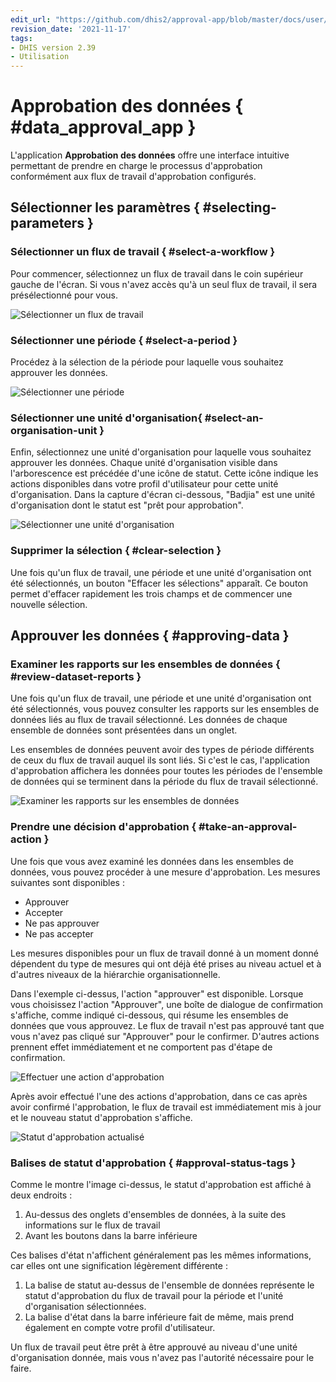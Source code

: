 ```yaml
---
edit_url: "https://github.com/dhis2/approval-app/blob/master/docs/user/approving_data.md"
revision_date: '2021-11-17'
tags:
- DHIS version 2.39
- Utilisation
---
```


# Approbation des données { #data_approval_app }

L'application **Approbation des données** offre une interface intuitive permettant de prendre en charge le processus d'approbation conformément aux flux de travail d'approbation configurés.

## Sélectionner les paramètres { #selecting-parameters } 

### Sélectionner un flux de travail  { #select-a-workflow } 

Pour commencer, sélectionnez un flux de travail dans le coin supérieur gauche de l'écran. Si vous n'avez accès qu'à un seul flux de travail, il sera présélectionné pour vous.

![Sélectionner un flux de travail](resources/images/select_workflow.png)

### Sélectionner une période { #select-a-period } 

Procédez à la sélection de la période pour laquelle vous souhaitez approuver les données.

![Sélectionner une période](resources/images/select_period.png)

### Sélectionner une unité d'organisation{ #select-an-organisation-unit } 

Enfin, sélectionnez une unité d'organisation pour laquelle vous souhaitez approuver les données. Chaque unité d'organisation visible dans l'arborescence est précédée d'une icône de statut. Cette icône indique les actions disponibles dans votre profil d'utilisateur pour cette unité d'organisation. Dans la capture d'écran ci-dessous, "Badjia" est une unité d'organisation dont le statut est "prêt pour approbation".

![Sélectionner une unité d'organisation](resources/images/select_org_unit.png)

### Supprimer la sélection { #clear-selection } 

Une fois qu'un flux de travail, une période et une unité d'organisation ont été sélectionnés, un bouton "Effacer les sélections" apparaît. Ce bouton permet d'effacer rapidement les trois champs et de commencer une nouvelle sélection.

## Approuver les données { #approving-data } 

### Examiner les rapports sur les ensembles de données { #review-dataset-reports } 

Une fois qu'un flux de travail, une période et une unité d'organisation ont été sélectionnés, vous pouvez consulter les rapports sur les ensembles de données liés au flux de travail sélectionné. Les données de chaque ensemble de données sont présentées dans un onglet.

Les ensembles de données peuvent avoir des types de période différents de ceux du flux de travail auquel ils sont liés. Si c'est le cas, l'application d'approbation affichera les données pour toutes les périodes de l'ensemble de données qui se terminent dans la période du flux de travail sélectionné.

![Examiner les rapports sur les ensembles de données](resources/images/review_data.png)

### Prendre une décision d'approbation { #take-an-approval-action } 

Une fois que vous avez examiné les données dans les ensembles de données, vous pouvez procéder à une mesure d'approbation. Les mesures suivantes sont disponibles :

-   Approuver
-   Accepter
-   Ne pas approuver
-   Ne pas accepter

Les mesures disponibles pour un flux de travail donné à un moment donné dépendent du type de mesures qui ont déjà été prises au niveau actuel et à d'autres niveaux de la hiérarchie organisationnelle.

Dans l'exemple ci-dessus, l'action "approuver" est disponible. Lorsque vous choisissez l'action "Approuver", une boîte de dialogue de confirmation s'affiche, comme indiqué ci-dessous, qui résume les ensembles de données que vous approuvez. Le flux de travail n'est pas approuvé tant que vous n'avez pas cliqué sur "Approuver" pour le confirmer. D'autres actions prennent effet immédiatement et ne comportent pas d'étape de confirmation.

![Effectuer une action d'approbation](resources/images/approval_confirmation.png)

Après avoir effectué l'une des actions d'approbation, dans ce cas après avoir confirmé l'approbation, le flux de travail est immédiatement mis à jour et le nouveau statut d'approbation s'affiche.

![Statut d'approbation actualisé](resources/images/approval_saved.png)

### Balises de statut d'approbation { #approval-status-tags } 

Comme le montre l'image ci-dessus, le statut d'approbation est affiché à deux endroits :

1. Au-dessus des onglets d'ensembles de données, à la suite des informations sur le flux de travail
1. Avant les boutons dans la barre inférieure

Ces balises d'état n'affichent généralement pas les mêmes informations, car elles ont une signification légèrement différente :

1. La balise de statut au-dessus de l'ensemble de données représente le statut d'approbation du flux de travail pour la période et l'unité d'organisation sélectionnées.
2. La balise d'état dans la barre inférieure fait de même, mais prend également en compte votre profil d'utilisateur.

Un flux de travail peut être prêt à être approuvé au niveau d'une unité d'organisation donnée, mais vous n'avez pas l'autorité nécessaire pour le faire.

